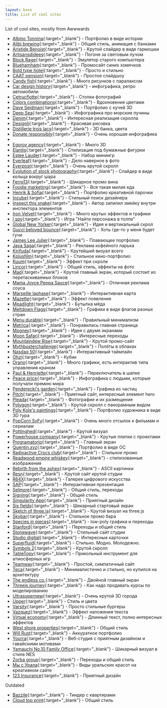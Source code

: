 ```yaml
---
layout: base
title: List of cool sites
---
```


List of cool sites, mostly from Awwwards

- [Albino Tonnina](https://albinotonnina.com/){:target="_blank"} - Портфолио в виде истории
- [Alibi brewing](https://alibibrewing.co.nz/){:target="_blank"} - Общий стиль, анимация с банками
- [Aristide Benoist](https://www.aristidebenoist.com/){:target="_blank"} - Крутой слайдер в виде гармошки
- [Artisansdidees](https://www.artisansdidees.com/en){:target="_blank"} - Погоня за световым лучом
- [Block Rage](https://blockrage.pgs-soft.com/){:target="_blank"} - Эмулятор старого компьютера
- [Bluehamham](https://bluehamham.com/){:target="_blank"} - Промосайт синих хомячков
- [Bold type hotel](https://theboldtypehotel.com/){:target="_blank"} - Просто и стильно
- [CAAT pension](https://www.caatpension.ca/year-in-review-2020/en/){:target="_blank"} - Простое слайдшоу
- [Candy fish](https://candy.fish/){:target="_blank"} - Много рисунков с паралаксом
- [Car design history](https://www.cardesignhistory.com/){:target="_blank"} - инфографика, ретро автомобили
- [Cetrucflotte](https://cetrucflotte.com/){:target="_blank"} - Стопки фотографий
- [Colors combinations](https://colors.combinations.obys.agency/){:target="_blank"} - Вдохновение цветами
- [Dave Seidman](https://daveseidman.com/){:target="_blank"} - Портфолио с кучей 3D
- [Deep Sea](https://neal.fun/deep-sea/){:target="_blank"} - Инфографика про морские пучины
- [Denim](https://www.lyst.com/denim-report){:target="_blank"} - Интересная реализация скролла
- [Designli](https://designli.co/){:target="_blank"} - Красивая рисовка
- [Distillerie trois lacs](https://distillerietroislacs.ca/){:target="_blank"} - 3D банка, цвета
- [Donate responsibly](https://donateresponsibly.org/){:target="_blank"} - Очень хорошая инфографика
- 
- [Egorov agency](https://ar.egorovagency.com/){:target="_blank"} - Много 3D
- [Elantis](https://pret-travaux-amenagement.elantis.be/fr){:target="_blank"} - Стилизация под бумажные фигурки
- [Estee Lauder](https://www.esteelauderanrcade.com/en-us/hub/){:target="_blank"} - Набор миниигр
- [Everleaf](https://www.everleafdrinks.com/){:target="_blank"} - Дело наверное в фото
- [Everpost](https://www.start.everpost.com/){:target="_blank"} - Очень крутой скролл
- [Evolution of stock photography](https://evolution.depositphotos.com/){:target="_blank"} - Слайдер в виде кольца вокруг шара
- [Ferro13](https://ferro13.it/it){:target="_blank"} - Шикарное промо вина
- [Foodie marketing](https://www.foodie-marketing.com.au/){:target="_blank"} - Вся такая милая еда
- [Henrik & Sofia](https://henrikandsofia.com/){:target="_blank"} - Портфолио креативной парочки
- [Incube](https://designer.incube.agency/){:target="_blank"} - Стильный поиск дизайнера
- [Inspect this snake](https://matthewrayfield.com/goodies/inspect-this-snake/){:target="_blank"} - Автор запилил змейку внутри инспектора элементов
- [Iron Velvet](https://ironvelvet.studio/){:target="_blank"} - Много крутых эффектов и графики
- [I spy](https://ispy.heihei.resn.co/){:target="_blank"} - Игра "Найти персонажа в толпе" 
- [Global New Yorker](https://globalnewyorker.com/){:target="_blank"} - Идея и вертикальный скрол
- [Gucci beloved bounce](https://guccibelovedbounce.gucci.com/){:target="_blank"} - Хоть где-то у меня будет гучи
- [James Lee Julier](https://www.jamesleejulier.com/){:target="_blank"} - Плавающее портфолио 
- [Java Saga](https://javasagacoffee.com/){:target="_blank"} - Реклама кофейного ларька
- [Kirifuda](https://kirifuda.co.jp/){:target="_blank"} - Крутейший визуал всего
- [Kplusfilm](https://kplusfilm.com/){:target="_blank"} - Стильное кино-портфолио
- [Kuum](https://www.kuum.jp/){:target="_blank"} - Эффект при скроле 
- [Lincor](https://lincorwatches.com/en/){:target="_blank"} - Общий стиль, эффекты на фото
- [Mad](https://mad.ac/){:target="_blank"} - Крутой главный экран, который состоит из перетаскиваемых блоков
- [Mama Joyce Peppa Sauce](https://www.peppasauce.love/){:target="_blank"} - Отличная реклама соуса
- [Marseille laphase](https://marseille.laphase5.com/en){:target="_blank"} - Интерактивная карта
- [Mazette](https://www.mazette.co/){:target="_blank"} - Эффект появления
- [Meadlight](https://meadlight.com/en){:target="_blank"} - Бутылка мёда
- [Meltdown Flags](https://www.meltdownflags.org/){:target="_blank"} - Графики в виде флагов разных стран
- [Menu durable](https://menudurable.ca/en/){:target="_blank"} - Правильный минимализм
- [Metrica](https://www.metrica.us/){:target="_blank"} - Понравилась главная страница
- [Mogney](https://mogney.com/){:target="_blank"} - Идея с двумя экранами
- [Moon Safari](https://www.moonsafari.archi/projets/){:target="_blank"} - Интересные переходы
- [Mountaindew Rise](https://www.mountaindewrise.com/){:target="_blank"} - Крутой промо-сайт
- [Mythbusterchallenge](https://www.mythbusterchallenge.com/){:target="_blank"} - Полёты в облаках
- [Nasdaq 50](https://www.nasdaq50.com/stories/){:target="_blank"} - Интерактивный таймлайн
- [Ohzi](https://ohzi.io/){:target="_blank"} - Кубик
- [Orano](https://www.orano.group/experience/innovation/en/menu){:target="_blank"} - Много графики, есть интерактив типа управления краном
- [Paul & Henriette](https://paulethenriette.com/){:target="_blank"} - Переключатель в шапке
- [Peace price](https://peaceprizelaureates.nobelpeacecenter.org/en){:target="_blank"} - Инфографика с людьми, которые получали премию мира
- [Penderecki's garden](https://pendereckisgarden.pl/en){:target="_blank"} - Графика из частиц
- [Pitch](https://pitch.com/){:target="_blank"} - Приятный сайт, интересный элемент hero
- [Pleada](https://pleada.shop/zhnavasilevskom){:target="_blank"} - Фотографии и их размещение
- [Polygon](https://polygondesign.com.au/){:target="_blank"} - Крутой скролл с панорамным видом
- [Poly Kole's paintings](https://pollykole.com/){:target="_blank"} - Портфолио художника в виде 3D тура
- [PopCorn SyFy](https://popcorn-syfy.com/){:target="_blank"} - Очень много отсылок к фильмам и сериалам
- [Pottinghed](https://pottingshed.com/){:target="_blank"} - Крутой визуал
- [Powerhouse company](https://www.powerhouse-company.com/){:target="_blank"} - Крутые плитки с проектами
- [Programatorio](https://programatorio.com/en){:target="_blank"} - Главный экран
- [Quentin.xyz](https://www.quentin.xyz/){:target="_blank"} - Портфолио в виде ОС
- [Radioactive Crocs club](https://radioactivecrocsclub.com/){:target="_blank"} - Стильное промо
- [Readwood empire whiskey](https://earthmonth.redwoodempirewhiskey.com/){:target="_blank"} - стилизованные изображения
- [Rebirth from the ashes](https://rebirthfromtheashes.com/){:target="_blank"} - ASCII картинки
- [Resn](https://www.resn.co.nz/){:target="_blank"} - Крутой сайт крутой студии
- [R64X](https://r64x.com/){:target="_blank"} - Галерея цифрового искусства
- [SAP](https://www.sap.com/dmc/exp/2020-07-design-to-operate){:target="_blank"} - Интерактивная презентация
- [Selmore](https://selmore.com/en/){:target="_blank"} - Общий стиль, переходы
- [Signing](https://signing.co.jp/){:target="_blank"} - Общий стиль
- [Singularity App](https://singularity-app.com/ru/#promo-screen){:target="_blank"} - Приятный дизайн
- [Six fields](https://www.sixfields.com/){:target="_blank"} - Шикарный стартовый экран
- [Sketch of three.js](https://ykob.github.io/sketch-threejs/){:target="_blank"} - Крутой визуал на three.js
- [Skybar](https://skybar.ebc.redhat.com/){:target="_blank"} - Стильное промо бара
- [Species in pieces](http://species-in-pieces.com/#){:target="_blank"} - low-poly графика и переходы
- [Stanford](https://stanford.kiev.ua/){:target="_blank"} - Переходы и общий стиль
- [Stonewave](https://www.stonewave.net/){:target="_blank"} - Стильный сайт студии
- [Studio digital](https://www.studiodigital.at/){:target="_blank"} - Интересные карточки
- [Superfluid](https://getsuperfluid.com/){:target="_blank"} - Стильно. Модно. Молодежно.
- [Symbols 2](https://symbols.designessentials.co/){:target="_blank"} - Крутой скролл
- [TableTopy](https://tabletopy.com/){:target="_blank"} - Прикольный инструмент для атмосферных игр
- [Teamway](https://teamway.io/){:target="_blank"} - Простой, симпатичный сайт
- [Teca](https://teca.ee/){:target="_blank"} - Минималистично и стильно, но купился на архитектуру
- [The endless co.](https://theendless.co/){:target="_blank"} - Двойной главный экран
- [Threejs journey](https://threejs-journey.xyz/){:target="_blank"} - Как надо продавать курсы по моделированию
- [Ultrasupernew](https://ultrasupernew.com/){:target="_blank"} - Очень крутой 3D города
- [Upper](https://uppertodo.com/){:target="_blank"} - Стиль и цвета 
- [Varsity](https://www.varsity.com.au/){:target="_blank"} - Просто стильные бургеры 
- [Vazquez](https://www.vazquez.nl/){:target="_blank"} - Эффект наложения текста
- [Virtual economy](https://atelier.net/virtual-economy/){:target="_blank"} - Длинный текст, полно интересных эффектов
- [West shore properties](https://borelliteam.com/home/){:target="_blank"} - Общий стиль
- [Will Rust](https://www.willrust.co/){:target="_blank"} - Аккуратное портфолио
- [Yourra](https://yourra.fr/){:target="_blank"} - Веб-студия с приятным дизайном и гавайскими мотивами
- [Yamauchi No.10 Family Office](https://y-n10.com/){:target="_blank"} - Шикарный визуал в стиле NES
- [Zorba group](https://zorba-group.com/en/){:target="_blank"} - Переходы и общий стиль
- [Мы с Урала](https://xn-----8kca8cc4agt0f.xn--p1ai/){:target="_blank"} - Виды уральских красот на креативном сайте
- [123 Insurance](https://www.123.ie/){:target="_blank"} - Приятный дизайн

Outdated

- [Bazzile](https://bazzile.ch/users){:target="_blank"} - Тиндер с квартирами
- [Cloud top print](https://www.cloudtoprint.co.uk/){:target="_blank"} - Общий стиль
